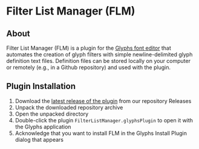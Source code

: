 # Filter List Manager (FLM)

## About

Filter List Manager (FLM) is a plugin for the [Glyphs font editor](https://glyphsapp.com) that automates the creation of glyph filters with simple newline-delimited glyph definition text files.  Definition files can be stored locally on your computer or remotely (e.g., in a Github repository) and used with the plugin.

## Plugin Installation

1. Download the [latest release of the plugin](https://github.com/source-foundry/FilterListManager/releases) from our repository Releases
2. Unpack the downloaded repository archive
3. Open the unpacked directory
4. Double-click the plugin `FilterListManager.glyphsPlugin` to open it with the Glyphs application
5. Acknowledge that you want to install FLM in the Glyphs Install Plugin dialog that appears

